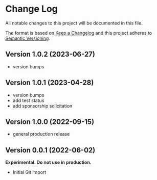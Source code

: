 # Change Log

All notable changes to this project will be documented in this file.

The format is based on [Keep a Changelog](http://keepachangelog.com/)
and this project adheres to [Semantic Versioning](http://semver.org/).

## Version 1.0.2 (2023-06-27)

- version bumps

## Version 1.0.1 (2023-04-28)

- version bumps
- add test status
- add sponsorship solicitation

## Version 1.0.0 (2022-09-15)

- general production release

## Version 0.0.1 (2022-06-02)

**Experimental. Do not use in production.**

* Initial Git import
